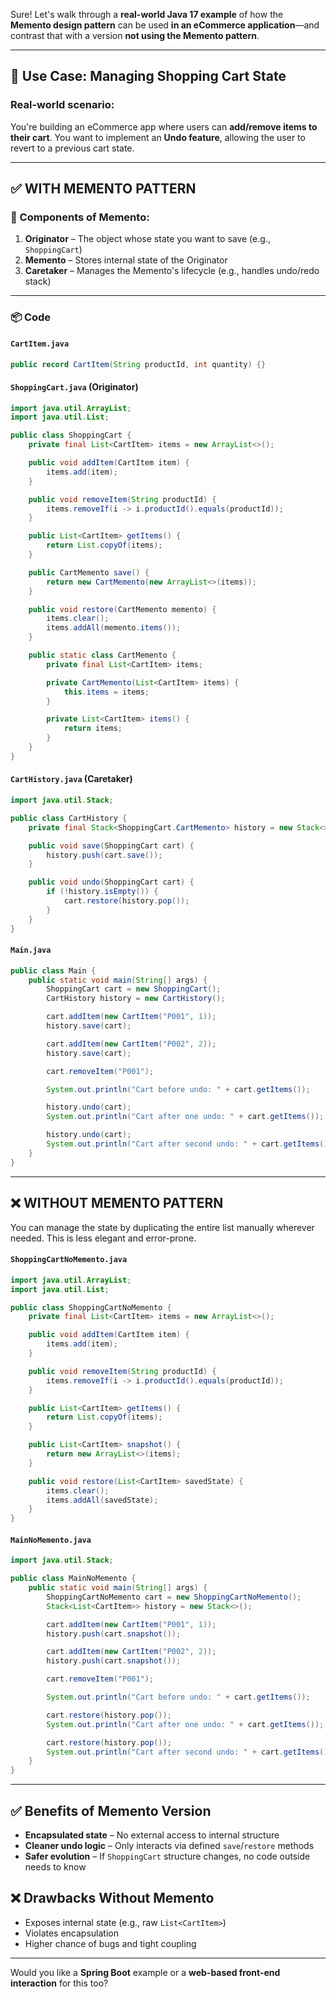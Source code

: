 Sure! Let's walk through a **real-world Java 17 example** of how the **Memento design pattern** can be used **in an eCommerce application**—and contrast that with a version **not using the Memento pattern**.

---

## 🎯 Use Case: Managing Shopping Cart State

### Real-world scenario:

You're building an eCommerce app where users can **add/remove items to their cart**. You want to implement an **Undo feature**, allowing the user to revert to a previous cart state.

---

## ✅ WITH MEMENTO PATTERN

### 🔹 Components of Memento:

1. **Originator** – The object whose state you want to save (e.g., `ShoppingCart`)
2. **Memento** – Stores internal state of the Originator
3. **Caretaker** – Manages the Memento's lifecycle (e.g., handles undo/redo stack)

---

### 📦 Code

#### `CartItem.java`

```java
public record CartItem(String productId, int quantity) {}
```

#### `ShoppingCart.java` (Originator)

```java
import java.util.ArrayList;
import java.util.List;

public class ShoppingCart {
    private final List<CartItem> items = new ArrayList<>();

    public void addItem(CartItem item) {
        items.add(item);
    }

    public void removeItem(String productId) {
        items.removeIf(i -> i.productId().equals(productId));
    }

    public List<CartItem> getItems() {
        return List.copyOf(items);
    }

    public CartMemento save() {
        return new CartMemento(new ArrayList<>(items));
    }

    public void restore(CartMemento memento) {
        items.clear();
        items.addAll(memento.items());
    }

    public static class CartMemento {
        private final List<CartItem> items;

        private CartMemento(List<CartItem> items) {
            this.items = items;
        }

        private List<CartItem> items() {
            return items;
        }
    }
}
```

#### `CartHistory.java` (Caretaker)

```java
import java.util.Stack;

public class CartHistory {
    private final Stack<ShoppingCart.CartMemento> history = new Stack<>();

    public void save(ShoppingCart cart) {
        history.push(cart.save());
    }

    public void undo(ShoppingCart cart) {
        if (!history.isEmpty()) {
            cart.restore(history.pop());
        }
    }
}
```

#### `Main.java`

```java
public class Main {
    public static void main(String[] args) {
        ShoppingCart cart = new ShoppingCart();
        CartHistory history = new CartHistory();

        cart.addItem(new CartItem("P001", 1));
        history.save(cart);

        cart.addItem(new CartItem("P002", 2));
        history.save(cart);

        cart.removeItem("P001");

        System.out.println("Cart before undo: " + cart.getItems());

        history.undo(cart);
        System.out.println("Cart after one undo: " + cart.getItems());

        history.undo(cart);
        System.out.println("Cart after second undo: " + cart.getItems());
    }
}
```

---

## ❌ WITHOUT MEMENTO PATTERN

You can manage the state by duplicating the entire list manually wherever needed. This is less elegant and error-prone.

#### `ShoppingCartNoMemento.java`

```java
import java.util.ArrayList;
import java.util.List;

public class ShoppingCartNoMemento {
    private final List<CartItem> items = new ArrayList<>();

    public void addItem(CartItem item) {
        items.add(item);
    }

    public void removeItem(String productId) {
        items.removeIf(i -> i.productId().equals(productId));
    }

    public List<CartItem> getItems() {
        return List.copyOf(items);
    }

    public List<CartItem> snapshot() {
        return new ArrayList<>(items);
    }

    public void restore(List<CartItem> savedState) {
        items.clear();
        items.addAll(savedState);
    }
}
```

#### `MainNoMemento.java`

```java
import java.util.Stack;

public class MainNoMemento {
    public static void main(String[] args) {
        ShoppingCartNoMemento cart = new ShoppingCartNoMemento();
        Stack<List<CartItem>> history = new Stack<>();

        cart.addItem(new CartItem("P001", 1));
        history.push(cart.snapshot());

        cart.addItem(new CartItem("P002", 2));
        history.push(cart.snapshot());

        cart.removeItem("P001");

        System.out.println("Cart before undo: " + cart.getItems());

        cart.restore(history.pop());
        System.out.println("Cart after one undo: " + cart.getItems());

        cart.restore(history.pop());
        System.out.println("Cart after second undo: " + cart.getItems());
    }
}
```

---

## ✅ Benefits of Memento Version

* **Encapsulated state** – No external access to internal structure
* **Cleaner undo logic** – Only interacts via defined `save`/`restore` methods
* **Safer evolution** – If `ShoppingCart` structure changes, no code outside needs to know

## ❌ Drawbacks Without Memento

* Exposes internal state (e.g., raw `List<CartItem>`)
* Violates encapsulation
* Higher chance of bugs and tight coupling

---

Would you like a **Spring Boot** example or a **web-based front-end interaction** for this too?
